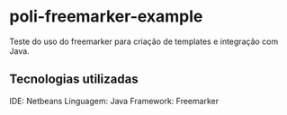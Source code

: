 # poli-freemarker-example


Teste do uso do freemarker para criação de templates e integração com Java.

## Tecnologias utilizadas

IDE: Netbeans
Linguagem: Java
Framework: Freemarker


